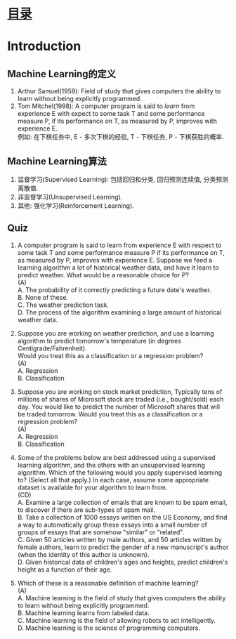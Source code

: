 # [目录](../README.md)

# Introduction

## Machine Learning的定义
1. Arthur Samuel(1959): Field of study that gives computers the ability
to learn without being explicitly programmed.
2. Tom Mitchel(1998): A computer program is said to *learn* from
experience E with expect to some task T and some performance measure P,
if its performance on T, as measured by P, improves with experience E. <br/>
例如: 在下棋任务中, E - 多次下棋的经验, T - 下棋任务, P - 下棋获胜的概率.

## Machine Learning算法
1. 监督学习(Supervised Learning): 包括回归和分类, 回归预测连续值, 分类预测离散值.
2. 非监督学习(Unsupervised Learning).
3. 其他: 强化学习(Reinforcement Learning).

## Quiz
1. A computer program is said to learn from experience E with respect
to some task T and some performance measure P if its performance on T,
as measured by P, improves with experience E. Suppose we feed a
learning algorithm a lot of historical weather data, and have it learn
to predict weather. What would be a reasonable choice for P? <br/>
(A) <br/>
A. The probability of it correctly predicting a future date's
weather. <br/>
B. None of these. <br/>
C. The weather prediction task. <br/>
D. The process of the algorithm examining a large amount of historical
weather data. <br/>

2. Suppose you are working on weather prediction, and use a learning
algorithm to predict tomorrow's temperature (in degrees
Centigrade/Fahrenheit). <br/>
Would you treat this as a classification or a regression problem? <br/>
(A) <br/>
A. Regression <br/>
B. Classification <br/>

3. Suppose you are working on stock market prediction, Typically tens
of millions of shares of Microsoft stock are traded (i.e., bought/sold)
each day. You would like to predict the number of Microsoft shares that
will be traded tomorrow. Would you treat this as a classification or a
regression problem? <br/>
(A) <br/>
A. Regression <br/>
B. Classification <br/>

4. Some of the problems below are best addressed using a supervised
learning algorithm, and the others with an unsupervised learning
algorithm. Which of the following would you apply supervised learning
to? (Select all that apply.) In each case, assume some appropriate
dataset is available for your algorithm to learn from. <br/>
(CD) <br/>
A. Examine a large collection of emails that are known to be spam
email, to discover if there are sub-types of spam mail. <br/>
B. Take a collection of 1000 essays written on the US Economy, and find
a way to automatically group these essays into a small number of groups
of essays that are somehow "similar" or "related". <br/>
C. Given 50 articles written by male authors, and 50 articles written
by female authors, learn to predict the gender of a new manuscript's
author (when the identity of this author is unknown). <br/>
D. Given historical data of children's ages and heights, predict
children's height as a function of their age. <br/>

5. Which of these is a reasonable definition of machine learning? <br/>
(A) <br/>
A. Machine learning is the field of study that gives computers the
ability to learn without being explicitly programmed. <br/>
B. Machine learning learns from labeled data. <br/>
C. Machine learning is the field of allowing robots to act intelligently. <br/>
D. Machine learning is the science of programming computers. <br/>
